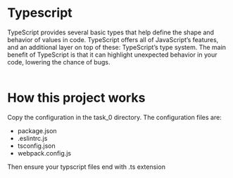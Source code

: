 <h1>Typescript</h1>
TypeScript provides several basic types that help define the shape and behavior of values in code.
TypeScript offers all of JavaScript’s features, and an additional layer on top of these: TypeScript’s type system.
The main benefit of TypeScript is that it can highlight unexpected behavior in your code, lowering the chance of bugs.
<br></br>
<h1> How this project works</h1>
Copy the configuration in the task_0 directory.
The configuration files are:
<ul>
	<li> package.json</li>
	<li>.eslintrc.js</li>
	<li>tsconfig.json</li>
	<li>webpack.config.js</li>
</ul>
Then ensure your typscript files end with .ts extension
